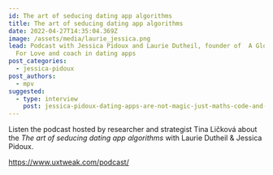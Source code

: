 ```yaml
---
id: The art of seducing dating app algorithms
title: The art of seducing dating app algorithms
date: 2022-04-27T14:35:04.369Z
image: /assets/media/laurie_jessica.png
lead: Podcast with Jessica Pidoux and Laurie Dutheil, founder of  A Glorious Day
  For Love and coach in dating apps
post_categories:
  - jessica-pidoux
post_authors:
  - mpv
suggested:
  - type: interview
    post: jessica-pidoux-dating-apps-are-not-magic-just-maths-code-and-data
---
```

Listen the podcast hosted by researcher and strategist Tina Ličková  about the *The art of seducing dating app algorithms* with Laurie Dutheil & Jessica Pidoux. 

<https://www.uxtweak.com/podcast/>